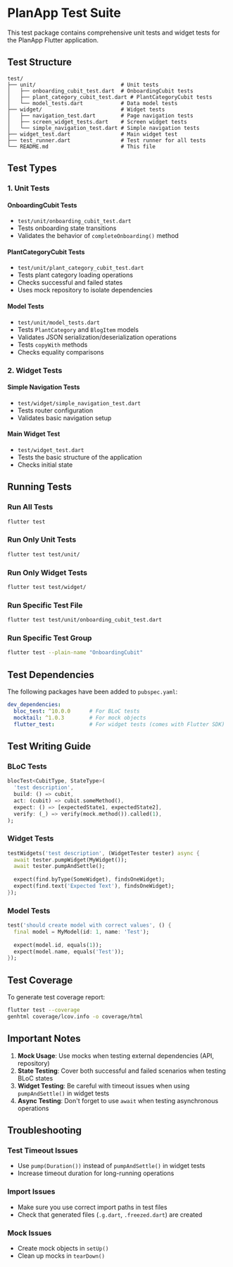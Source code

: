 # PlanApp Test Suite

This test package contains comprehensive unit tests and widget tests for the PlanApp Flutter application.

## Test Structure

```
test/
├── unit/                           # Unit tests
│   ├── onboarding_cubit_test.dart  # OnboardingCubit tests
│   ├── plant_category_cubit_test.dart # PlantCategoryCubit tests
│   └── model_tests.dart            # Data model tests
├── widget/                         # Widget tests
│   ├── navigation_test.dart        # Page navigation tests
│   ├── screen_widget_tests.dart    # Screen widget tests
│   └── simple_navigation_test.dart # Simple navigation tests
├── widget_test.dart                # Main widget test
├── test_runner.dart                # Test runner for all tests
└── README.md                       # This file
```

## Test Types

### 1. Unit Tests

#### OnboardingCubit Tests
- `test/unit/onboarding_cubit_test.dart`
- Tests onboarding state transitions
- Validates the behavior of `completeOnboarding()` method

#### PlantCategoryCubit Tests
- `test/unit/plant_category_cubit_test.dart`
- Tests plant category loading operations
- Checks successful and failed states
- Uses mock repository to isolate dependencies

#### Model Tests
- `test/unit/model_tests.dart`
- Tests `PlantCategory` and `BlogItem` models
- Validates JSON serialization/deserialization operations
- Tests `copyWith` methods
- Checks equality comparisons

### 2. Widget Tests

#### Simple Navigation Tests
- `test/widget/simple_navigation_test.dart`
- Tests router configuration
- Validates basic navigation setup

#### Main Widget Test
- `test/widget_test.dart`
- Tests the basic structure of the application
- Checks initial state

## Running Tests

### Run All Tests
```bash
flutter test
```

### Run Only Unit Tests
```bash
flutter test test/unit/
```

### Run Only Widget Tests
```bash
flutter test test/widget/
```

### Run Specific Test File
```bash
flutter test test/unit/onboarding_cubit_test.dart
```

### Run Specific Test Group
```bash
flutter test --plain-name "OnboardingCubit"
```

## Test Dependencies

The following packages have been added to `pubspec.yaml`:

```yaml
dev_dependencies:
  bloc_test: ^10.0.0      # For BLoC tests
  mocktail: ^1.0.3        # For mock objects
  flutter_test:           # For widget tests (comes with Flutter SDK)
```

## Test Writing Guide

### BLoC Tests
```dart
blocTest<CubitType, StateType>(
  'test description',
  build: () => cubit,
  act: (cubit) => cubit.someMethod(),
  expect: () => [expectedState1, expectedState2],
  verify: (_) => verify(mock.method()).called(1),
);
```

### Widget Tests
```dart
testWidgets('test description', (WidgetTester tester) async {
  await tester.pumpWidget(MyWidget());
  await tester.pumpAndSettle();
  
  expect(find.byType(SomeWidget), findsOneWidget);
  expect(find.text('Expected Text'), findsOneWidget);
});
```

### Model Tests
```dart
test('should create model with correct values', () {
  final model = MyModel(id: 1, name: 'Test');
  
  expect(model.id, equals(1));
  expect(model.name, equals('Test'));
});
```

## Test Coverage

To generate test coverage report:

```bash
flutter test --coverage
genhtml coverage/lcov.info -o coverage/html
```

## Important Notes

1. **Mock Usage**: Use mocks when testing external dependencies (API, repository)
2. **State Testing**: Cover both successful and failed scenarios when testing BLoC states
3. **Widget Testing**: Be careful with timeout issues when using `pumpAndSettle()` in widget tests
4. **Async Testing**: Don't forget to use `await` when testing asynchronous operations

## Troubleshooting

### Test Timeout Issues
- Use `pump(Duration())` instead of `pumpAndSettle()` in widget tests
- Increase timeout duration for long-running operations

### Import Issues
- Make sure you use correct import paths in test files
- Check that generated files (`.g.dart`, `.freezed.dart`) are created

### Mock Issues
- Create mock objects in `setUp()`
- Clean up mocks in `tearDown()` 